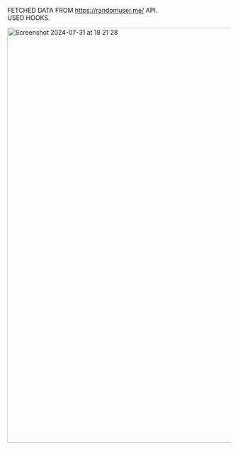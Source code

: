 FETCHED DATA FROM https://randomuser.me/ API.\
USED HOOKS.


<img width="937" alt="Screenshot 2024-07-31 at 18 21 28" src="https://github.com/user-attachments/assets/3f4d7e0f-a14a-4ffd-b488-d8982a1a5b5b">

